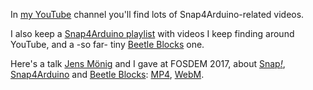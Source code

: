 In [my YouTube](https://www.youtube.com/channel/UC_EJUQg4zmOP3uoDIg_zRdg) channel you'll find lots of Snap4Arduino-related videos.  


I also keep a [Snap4Arduino playlist](https://www.youtube.com/playlist?list=PL5OeDsbY1ElLa5FvQoejTFddsVZpp8Nah) with videos I keep finding around YouTube, and a -so far- tiny [Beetle Blocks](https://www.youtube.com/watch?v=6AFnVXoJqhU&list=PL5OeDsbY1ElLR_2maAXzM7WcKHA8q9ZH9) one.  


Here's a talk [Jens Mönig](http://github.com/jmoenig) and I gave at FOSDEM 2017, about [Snap<i>!</i>](http://snap.berkeley.edu), [Snap4Arduino](http://snap4arduino.org) and [Beetle Blocks](http://beetleblocks.com): [MP4](https://video.fosdem.org/2017/AW1.126/ogd_snap.mp4), [WebM](https://video.fosdem.org/2017/AW1.126/ogd_snap.vp8.webm).
